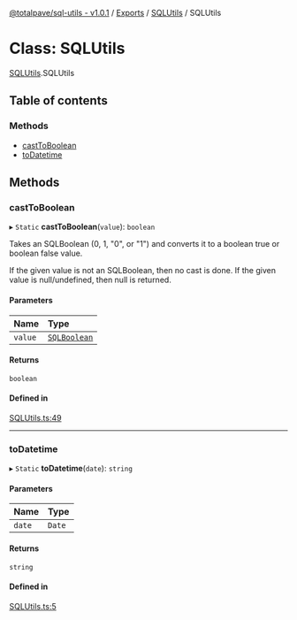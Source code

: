 [@totalpave/sql-utils - v1.0.1](../README.md) / [Exports](../modules.md) / [SQLUtils](../modules/SQLUtils.md) / SQLUtils

# Class: SQLUtils

[SQLUtils](../modules/SQLUtils.md).SQLUtils

## Table of contents

### Methods

- [castToBoolean](SQLUtils.SQLUtils-1.md#casttoboolean)
- [toDatetime](SQLUtils.SQLUtils-1.md#todatetime)

## Methods

### castToBoolean

▸ `Static` **castToBoolean**(`value`): `boolean`

Takes an SQLBoolean (0, 1, "0", or "1") and converts it to a boolean true or boolean false value.

If the given value is not an SQLBoolean, then no cast is done.
If the given value is null/undefined, then null is returned.

#### Parameters

| Name | Type |
| :------ | :------ |
| `value` | [`SQLBoolean`](../modules/SQLBoolean.md#sqlboolean) |

#### Returns

`boolean`

#### Defined in

[SQLUtils.ts:49](https://github.com/totalpave/sql-utils/blob/310e81e/src/SQLUtils.ts#L49)

___

### toDatetime

▸ `Static` **toDatetime**(`date`): `string`

#### Parameters

| Name | Type |
| :------ | :------ |
| `date` | `Date` |

#### Returns

`string`

#### Defined in

[SQLUtils.ts:5](https://github.com/totalpave/sql-utils/blob/310e81e/src/SQLUtils.ts#L5)
